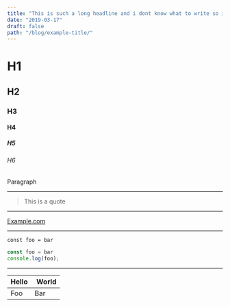 ```yaml
---
title: "This is such a long headline and i dont know what to write so i keep continiung"
date: "2019-03-17"
draft: false
path: "/blog/example-title/"
---
```

# H1

## H2

### H3

#### H4

##### H5

###### H6

Paragraph

---

> This is a quote

---

[Example.com](example.com)

---

`const foo = bar`

```javascript
const foo = bar
console.log(foo);
```

---

| Hello | World |
|-------|------ |
| Foo   | Bar   |




